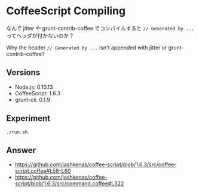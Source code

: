 # CoffeeScript Compiling

なんで jitter や grunt-contrib-coffee でコンパイルすると `// Generated by ...` ってヘッダが付かないのか？

Why the header `// Generated by ...` isn't appended with jitter or grunt-contrib-coffee?

## Versions

* Node.js: 0.10.13
* CoffeeScript: 1.6.3
* grunt-cli: 0.1.9

## Experiment

```
./run.sh
```

## Answer

* https://github.com/jashkenas/coffee-script/blob/1.6.3/src/coffee-script.coffee#L58-L60
* https://github.com/jashkenas/coffee-script/blob/1.6.3/src/command.coffee#L322

